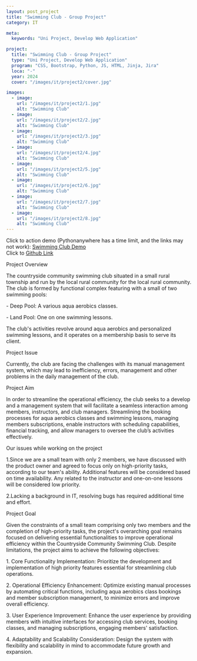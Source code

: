 ```yaml
---
layout: post_project
title: "Swimming Club - Group Project"
category: IT

meta:
  keywords: "Uni Project, Develop Web Application"

project:
  title: "Swimming Club - Group Project"
  type: "Uni Project, Develop Web Application"
  program: "CSS, Bootstrap, Python, JS, HTML, Jinja, Jira"
  loca: "-"
  year: 2024
  cover: "/images/it/project2/cover.jpg"

images:
  - image:
    url: "/images/it/project2/1.jpg"
    alt: "Swimming Club"
  - image:
    url: "/images/it/project2/2.jpg"
    alt: "Swimming Club"
  - image:
    url: "/images/it/project2/3.jpg"
    alt: "Swimming Club"
  - image:
    url: "/images/it/project2/4.jpg"
    alt: "Swimming Club"
  - image:
    url: "/images/it/project2/5.jpg"
    alt: "Swimming Club"
  - image:
    url: "/images/it/project2/6.jpg"
    alt: "Swimming Club"
  - image:
    url: "/images/it/project2/7.jpg"
    alt: "Swimming Club"
  - image:
    url: "/images/it/project2/8.jpg"
    alt: "Swimming Club"
---
```

<p>Click to action demo (Pythonanywhere has a time limit, and the links may not work):
    <a href="http://swimmingclubzz.pythonanywhere.com/">Swimming Club Demo</a>
    <br>
    Click to
    <a href="https://github.com/Geasssoul/Clone-COMP639S1_Group_ZZ">Github Link</a>
</p>
<div class="sub-title">Project Overview</div>
<p>The countryside community swimming club situated in a small rural township and run by the local rural community for the local rural community. The club is formed by functional complex featuring with a small of two swimming pools:</p>
<p>- Deep Pool: A various aqua aerobics classes.</p>
<p>- Land Pool: One on one swimming lessons.</p>
<p>The club's activities revolve around aqua aerobics and personalized swimming lessons, and it operates on a membership basis to serve its client.</p>
<div class="sub-title">Project Issue</div>
<p>Currently, the club are facing the challenges with its manual management system, which may lead to inefficiency, errors, management and other problems in the daily management of the club.</p>
<div class="sub-title">Project Aim</div>
<p>In order to streamline the operational efficiency, the club seeks to a develop and a management system that will facilitate a seamless interaction among members, instructors, and club managers. Streamlining the booking processes for aqua aerobics classes and swimming lessons, managing members subscriptions, enable instructors with scheduling capabilities, financial tracking, and allow managers to oversee the club’s activities effectively.</p>
<div class="sub-title">Our issues while working on the project</div>
<p>1.Since we are a small team with only 2 members, we have discussed with the product owner and agreed to focus only on high-priority tasks, according to our team's ability. Additional features will be considered based on time availability. Any related to the instructor and one-on-one lessons will be considered low priority.</p>
<p>2.Lacking a background in IT, resolving bugs has required additional time and effort.</p>
<div class="sub-title">Project Goal</div>
<p>Given the constraints of a small team comprising only two members and the completion of high-priority tasks, the project's overarching goal remains focused on delivering essential functionalities to improve operational efficiency within the Countryside Community Swimming Club. Despite limitations, the project aims to achieve the following objectives:</p>
<p>1.
Core Functionality Implementation:
Prioritize the development and implementation of high priority features essential for streamlining club operations.</p>
<p>2.
Operational Efficiency Enhancement:
Optimize existing manual processes by automating critical functions, including aqua aerobics class bookings and member subscription management, to minimize errors and improve overall efficiency.</p>
<p>3.
User Experience Improvement:
Enhance the user experience by providing members with intuitive interfaces for accessing club services, booking classes, and managing subscriptions, engaging members' satisfaction.</p>
<p>4.
Adaptability and Scalability Consideration:
Design the system with flexibility and scalability in mind to accommodate future growth and expansion.</p>
